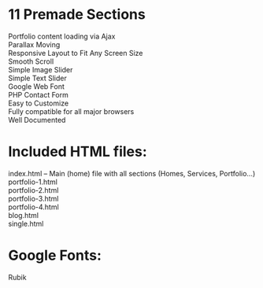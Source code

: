 # 11 Premade Sections
  Portfolio content loading via Ajax</br>
  Parallax Moving</br>
  Responsive Layout to Fit Any Screen Size</br>
  Smooth Scroll</br>
  Simple Image Slider</br>
  Simple Text Slider</br>
  Google Web Font</br>
  PHP Contact Form</br>
  Easy to Customize</br>
  Fully compatible for all major browsers</br>
  Well Documented</br>


# Included HTML files:
  index.html – Main (home) file with all sections (Homes, Services, Portfolio…)</br>
  portfolio-1.html</br>
  portfolio-2.html</br>
  portfolio-3.html</br>
  portfolio-4.html</br>
  blog.html</br>
  single.html</br>

# Google Fonts: 
  Rubik

